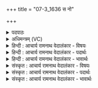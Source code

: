 +++
title = "07-3_1636 स नो"

+++
<details><summary>पदपाठः</summary>

सः꣢। नः꣣। दूरा꣢त्। दुः꣣। आ꣢त्। च꣣। आसा꣢त्। च꣣। नि꣢। म꣡र्त्या꣢꣯त्। अ꣣घायोः꣢। पा꣣हि꣢। स꣡द꣢꣯म्। इत्। वि꣣श्वा꣡युः꣢। वि꣣श्व꣢। आयुः꣢। १६३६।
</details>

<details><summary>अधिमन्त्रम् (VC)</summary>

- अग्निः
- शुनःशेप  आजीगर्तिः
- गायत्री
- षड्जः
</details>

<details><summary>हिन्दी : आचार्य रामनाथ वेदालंकार - विषयः</summary>

आगे फिर वही विषय है।
</details>

<details><summary>हिन्दी : आचार्य रामनाथ वेदालंकार - पदार्थः</summary>

पदार्थान्वयभाषाः -  हे परमात्मन् वा आचार्य! (विश्वायुः)सौ वर्ष की पूर्ण आयु की प्राप्ति का उपदेश देनेवाले(सः)वह आप(दूरात् च)दूर से(आसात् च)और समीप से(अघायोः)दूसरों को पापी बनाना चाहनेवाले(मर्त्यात्)मनुष्य से(सदम् इत्)सदा ही(अस्मान्)हमें(नि पाहि)निरन्तर बचाते रहो ॥३॥
</details>

<details><summary>हिन्दी : आचार्य रामनाथ वेदालंकार - भावार्थः</summary>

भावार्थभाषाः -  परमेश्वर की प्रेरणा से और सद्गुरुओं के उपदेश से सब लोग पापात्माओं की कुसङ्गति छोड़कर,सत्सङ्ग करके नैतिक नियमों और स्वास्थ्य के नियमों का पालन करते हुए सदाचारी और दीर्घायु होवें ॥३॥
</details>

<details><summary>संस्कृत : आचार्य रामनाथ वेदालंकार - विषयः</summary>

अथ पुनरपि तमेव विषयमाह।
</details>

<details><summary>संस्कृत : आचार्य रामनाथ वेदालंकार - पदार्थः</summary>

पदार्थान्वयभाषाः -  हे परमात्मन् आचार्य वा! (विश्वायुः)विश्वं सम्पूर्णं शतवार्षिकं आयुर्यस्मात् तथाविधः(सः)असौ त्वम्(दूरात् च)विप्रकृष्टदेशाच्च, (आसात् च)समीपाच्च(अघायोः)अघं पापं परेषामिच्छतीति अघायुः तस्मात्।[अघशब्दात्‘छन्दसि परेच्छायां क्यच उपसंख्यानम्’। वा० ३।१।८ इति परेच्छायां क्यच्।‘अश्वाघस्यात्’अ० ७।४।३७ इत्यघस्याकारान्तादेशः।] (मर्त्यात्)मनुष्यात्(सदम् इत्)सदैव(नः)अस्मान्(निपाहि)निरन्तरं रक्ष ॥३॥२
</details>

<details><summary>संस्कृत : आचार्य रामनाथ वेदालंकार - भावार्थः</summary>

भावार्थभाषाः -  परमेशप्रेरणया सद्गुरूणामुपदेशेन च सर्वे जनाः पापात्मनां कुसंगतिं विहाय सत्सङ्गं कृत्वा नैतिकनियमान् स्वास्थ्यनियमांश्च पालयन्तः सदाचारिणो दीर्घायुषश्च भवेयुः ॥३॥
</details>